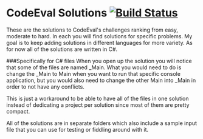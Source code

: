 # CodeEval Solutions [![Build Status][2]][1]

  [1]: https://ci.appveyor.com/project/AvetisG/codeeval
  [2]: https://ci.appveyor.com/api/projects/status/litibevy649cem63?svg=true

These are the solutions to CodeEval's challenges ranking from easy, moderate to hard. In each you will find solutions for specific problems. My goal is to keep adding solutions in different languages for more variety. As for now all of the solutions are written in C#.

###Specifically for C# files
When you open up the solution you will notice that some of the files are named _Main. What you would need to do is change the _Main to Main when you want to run that specific console application, but you would also need to change the other Main into _Main in order to not have any conflicts.

This is just a workaround to be able to have all of the files in one solution instead of dedicating a project per solution since most of them are pretty compact.

All of the solutions are in separate folders which also include a sample input file that you can use for testing or fiddling around with it.
